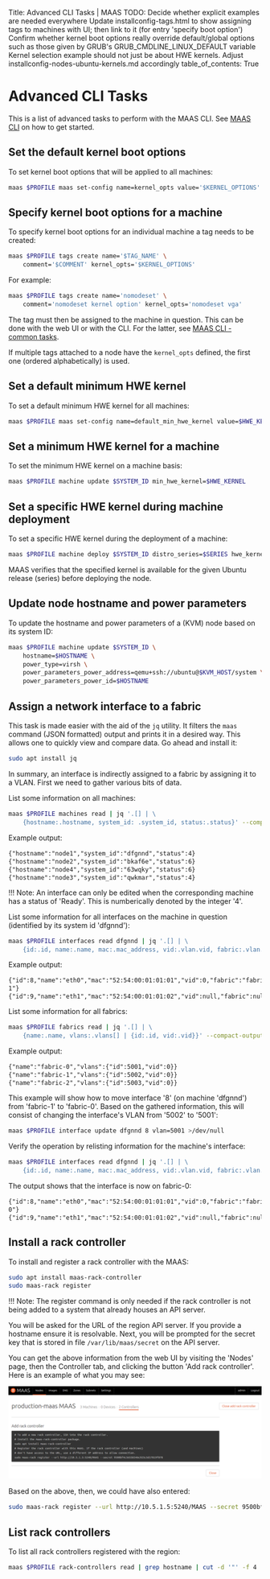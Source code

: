 Title: Advanced CLI Tasks | MAAS
TODO:  Decide whether explicit examples are needed everywhere
       Update installconfig-tags.html to show assigning tags to machines with UI; then link to it (for entry 'specify boot option') 
       Confirm whether kernel boot options really override default/global options such as those given by GRUB's GRUB_CMDLINE_LINUX_DEFAULT variable
       Kernel selection example should not just be about HWE kernels. Adjust installconfig-nodes-ubuntu-kernels.md accordingly
table_of_contents: True


# Advanced CLI Tasks

This is a list of advanced tasks to perform with the MAAS CLI. See
[MAAS CLI][manage-cli] on how to get started.


## Set the default kernel boot options

To set kernel boot options that will be applied to all machines:

```bash
maas $PROFILE maas set-config name=kernel_opts value='$KERNEL_OPTIONS'
```

## Specify kernel boot options for a machine

To specify kernel boot options for an individual machine a tag needs to be
created:

```bash
maas $PROFILE tags create name='$TAG_NAME' \
	comment='$COMMENT' kernel_opts='$KERNEL_OPTIONS'
```

For example:

```bash
maas $PROFILE tags create name='nomodeset' \
	comment='nomodeset kernel option' kernel_opts='nomodeset vga'
```

The tag must then be assigned to the machine in question. This can be done
with the web UI or with the CLI. For the latter, see
[MAAS CLI - common tasks][cli-assign-tag-to-node].

If multiple tags attached to a node have the `kernel_opts` defined, the first
one (ordered alphabetically) is used.


## Set a default minimum HWE kernel

To set a default minimum HWE kernel for all machines:

```bash
maas $PROFILE maas set-config name=default_min_hwe_kernel value=$HWE_KERNEL
```


## Set a minimum HWE kernel for a machine

To set the minimum HWE kernel on a machine basis:

```bash
maas $PROFILE machine update $SYSTEM_ID min_hwe_kernel=$HWE_KERNEL
```


## Set a specific HWE kernel during machine deployment

To set a specific HWE kernel during the deployment of a machine:

```bash
maas $PROFILE machine deploy $SYSTEM_ID distro_series=$SERIES hwe_kernel=$HWE_KERNEL
```

MAAS verifies that the specified kernel is available for the given Ubuntu
release (series) before deploying the node. 


## Update node hostname and power parameters

To update the hostname and power parameters of a (KVM) node based on its
system ID:

```bash
maas $PROFILE machine update $SYSTEM_ID \
	hostname=$HOSTNAME \
	power_type=virsh \
	power_parameters_power_address=qemu+ssh://ubuntu@$KVM_HOST/system \
	power_parameters_power_id=$HOSTNAME
```


## Assign a network interface to a fabric

This task is made easier with the aid of the `jq` utility. It filters the
`maas` command (JSON formatted) output and prints it in a desired way. This
allows one to quickly view and compare data. Go ahead and install it:

```bash
sudo apt install jq
```

In summary, an interface is indirectly assigned to a fabric by assigning it to
a VLAN. First we need to gather various bits of data.

List some information on all machines:

```bash
maas $PROFILE machines read | jq '.[] | \
	{hostname:.hostname, system_id: .system_id, status:.status}' --compact-output
```

Example output:

```no-highlight
{"hostname":"node1","system_id":"dfgnnd","status":4}
{"hostname":"node2","system_id":"bkaf6e","status":6}
{"hostname":"node4","system_id":"63wqky","status":6}
{"hostname":"node3","system_id":"qwkmar","status":4}
```

!!! Note: An interface can only be edited when the corresponding machine has a
status of 'Ready'. This is numberically denoted by the integer '4'.

List some information for all interfaces on the machine in question (identified
by its system id 'dfgnnd'):

```bash
maas $PROFILE interfaces read dfgnnd | jq '.[] | \
	{id:.id, name:.name, mac:.mac_address, vid:.vlan.vid, fabric:.vlan.fabric}' --compact-output
```

Example output:

```no-highlight
{"id":8,"name":"eth0","mac":"52:54:00:01:01:01","vid":0,"fabric":"fabric-1"}
{"id":9,"name":"eth1","mac":"52:54:00:01:01:02","vid":null,"fabric":null}
```

List some information for all fabrics:

```bash
maas $PROFILE fabrics read | jq '.[] | \
	{name:.name, vlans:.vlans[] | {id:.id, vid:.vid}}' --compact-output
```

Example output:

```no-highlight
{"name":"fabric-0","vlans":{"id":5001,"vid":0}}
{"name":"fabric-1","vlans":{"id":5002,"vid":0}}
{"name":"fabric-2","vlans":{"id":5003,"vid":0}}
```

This example will show how to move interface '8' (on machine 'dfgnnd') from
'fabric-1' to 'fabric-0'. Based on the gathered information, this will consist
of changing the interface's VLAN from '5002' to '5001':

```bash
maas $PROFILE interface update dfgnnd 8 vlan=5001 >/dev/null
```

Verify the operation by relisting information for the machine's interface:

```bash
maas $PROFILE interfaces read dfgnnd | jq '.[] | \
	{id:.id, name:.name, mac:.mac_address, vid:.vlan.vid, fabric:.vlan.fabric}' --compact-output
```

The output shows that the interface is now on fabric-0:

```no-highlight
{"id":8,"name":"eth0","mac":"52:54:00:01:01:01","vid":0,"fabric":"fabric-0"}
{"id":9,"name":"eth1","mac":"52:54:00:01:01:02","vid":null,"fabric":null}
```


## Install a rack controller

To install and register a rack controller with the MAAS:

```bash
sudo apt install maas-rack-controller
sudo maas-rack register
```

!!! Note: 
    The register command is only needed if the rack controller is not
    being added to a system that already houses an API server.

You will be asked for the URL of the region API server. If you provide a
hostname ensure it is resolvable. Next, you will be prompted for the secret key
that is stored in file `/var/lib/maas/secret` on the API server.

You can get the above information from the web UI by visiting the 'Nodes' page,
then the Controller tab, and clicking the button 'Add rack controller'. Here
is an example of what you may see:

![add controller][img__2.1_cli-add-controller]

Based on the above, then, we could have also entered:

```bash
sudo maas-rack register --url http://10.5.1.5:5240/MAAS --secret 9500bf4c56558346c925c5d17819f878
```


## List rack controllers

To list all rack controllers registered with the region:

```bash
maas $PROFILE rack-controllers read | grep hostname | cut -d '"' -f 4
```


<!-- LINKS -->

[manage-cli]: manage-cli.md
[cli-assign-tag-to-node]: manage-cli-common.md#assign-a-tag-to-a-node

[img__2.1_cli-add-controller]: ../media/manage-maas-cli-advanced__2.1_add-controller.png
